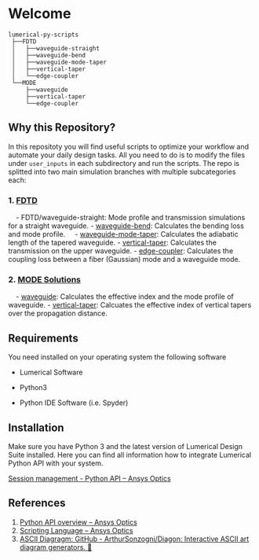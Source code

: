 # Welcome

    lumerical-py-scripts
     ├──FDTD
     │   ├──waveguide-straight
     │   ├──waveguide-bend
     │   ├──waveguide-mode-taper
     │   ├──vertical-taper
     │   └──edge-coupler
     └──MODE 
         ├──waveguide 
         ├──vertical-taper 
         └──edge-coupler

## Why this Repository?

In this repositoty you will find useful scripts to optimize your workflow and automate your daily design tasks. All you need to do is to modify the files under `user_inputs` in each subdirectory and run the scripts. The repo is splitted into two main simulation branches with multiple subcategories each:

### 1. [FDTD](/FDTD)

    - FDTD/waveguide-straight: Mode profile and transmission simulations for a straight waveguide.
    - [waveguide-bend](waveguide-bend): Calculates the bending loss and mode profile. 
    - [waveguide-mode-taper](FDTD/waveguide-mode-taper): Calculates the adiabatic length of the tapered waveguide.
    - [vertical-taper](FDTD/vertical-taper): Calculates the transmission on the upper waveguide.
    - [edge-coupler](FDTD/edge-coupler): Calculates the coupling loss between a fiber (Gaussian) mode and a waveguide mode.

### 2. [MODE Solutions](/MODE)

    - [waveguide](MODE/waveguide): Calculates the effective index and the mode profile of waveguide.
    - [vertical-taper](MODE/vertical-taper): Calcuates the effective index of vertical tapers over the propagation distance.

## Requirements

You need installed on your operating system the following software

- Lumerical Software

- Python3

- Python IDE Software (i.e. Spyder)

## Installation

Make sure you have Python 3 and the latest version of Lumerical Design Suite installed. Here you can find all information how to integrate Lumerical Python API with your system.

[Session management - Python API &ndash; Ansys Optics](https://optics.ansys.com/hc/en-us/articles/360041873053) 

## References

1. [Python API overview &ndash; Ansys Optics](https://optics.ansys.com/hc/en-us/articles/360037824513-Python-API-overview)
2. [Scripting Language &ndash; Ansys Optics](https://optics.ansys.com/hc/en-us/categories/360001998954-Scripting-Language)
3. [ASCII Diagragm: GitHub - ArthurSonzogni/Diagon: Interactive ASCII art diagram generators. :star2:](https://github.com/ArthurSonzogni/Diagon)
